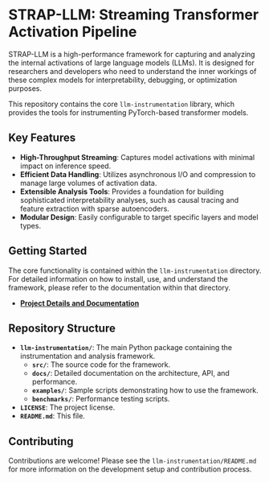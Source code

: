 # STRAP-LLM: Streaming Transformer Activation Pipeline

STRAP-LLM is a high-performance framework for capturing and analyzing the internal activations of large language models (LLMs). It is designed for researchers and developers who need to understand the inner workings of these complex models for interpretability, debugging, or optimization purposes.

This repository contains the core `llm-instrumentation` library, which provides the tools for instrumenting PyTorch-based transformer models.

## Key Features

- **High-Throughput Streaming**: Captures model activations with minimal impact on inference speed.
- **Efficient Data Handling**: Utilizes asynchronous I/O and compression to manage large volumes of activation data.
- **Extensible Analysis Tools**: Provides a foundation for building sophisticated interpretability analyses, such as causal tracing and feature extraction with sparse autoencoders.
- **Modular Design**: Easily configurable to target specific layers and model types.

## Getting Started

The core functionality is contained within the `llm-instrumentation` directory. For detailed information on how to install, use, and understand the framework, please refer to the documentation within that directory.

- **[Project Details and Documentation](./llm-instrumentation/README.md)**

## Repository Structure

- **`llm-instrumentation/`**: The main Python package containing the instrumentation and analysis framework.
  - **`src/`**: The source code for the framework.
  - **`docs/`**: Detailed documentation on the architecture, API, and performance.
  - **`examples/`**: Sample scripts demonstrating how to use the framework.
  - **`benchmarks/`**: Performance testing scripts.
- **`LICENSE`**: The project license.
- **`README.md`**: This file.

## Contributing

Contributions are welcome! Please see the `llm-instrumentation/README.md` for more information on the development setup and contribution process.
